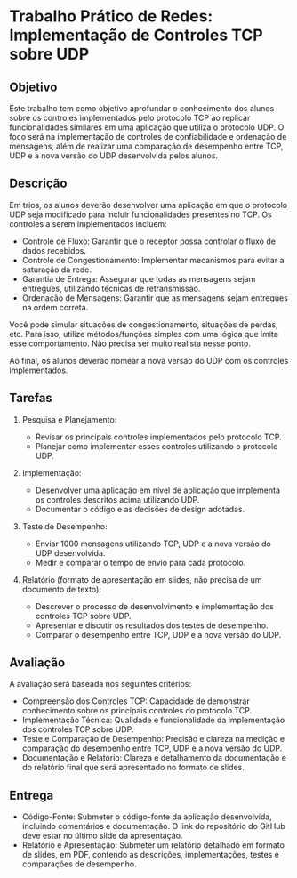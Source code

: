 # Trabalho Prático de Redes: Implementação de Controles TCP sobre UDP

## Objetivo

Este trabalho tem como objetivo aprofundar o conhecimento dos alunos sobre os controles implementados pelo protocolo TCP ao replicar funcionalidades similares em uma aplicação que utiliza o protocolo UDP. O foco será na implementação de controles de confiabilidade e ordenação de mensagens, além de realizar uma comparação de desempenho entre TCP, UDP e a nova versão do UDP desenvolvida pelos alunos.

## Descrição

Em trios, os alunos deverão desenvolver uma aplicação em que o protocolo UDP seja modificado para incluir funcionalidades presentes no TCP. Os controles a serem implementados incluem:

- Controle de Fluxo: Garantir que o receptor possa controlar o fluxo de dados recebidos.
- Controle de Congestionamento: Implementar mecanismos para evitar a saturação da rede.
- Garantia de Entrega: Assegurar que todas as mensagens sejam entregues, utilizando técnicas de retransmissão.
- Ordenação de Mensagens: Garantir que as mensagens sejam entregues na ordem correta.

Você pode simular situações de congestionamento, situações de perdas, etc. Para isso, utilize métodos/funções simples com uma lógica que imita esse comportamento. Não precisa ser muito realista nesse ponto.

Ao final, os alunos deverão nomear a nova versão do UDP com os controles implementados.

## Tarefas

1. Pesquisa e Planejamento:
   - Revisar os principais controles implementados pelo protocolo TCP.
   - Planejar como implementar esses controles utilizando o protocolo UDP.

2. Implementação:
   - Desenvolver uma aplicação em nível de aplicação que implementa os controles descritos acima utilizando UDP.
   - Documentar o código e as decisões de design adotadas.

3. Teste de Desempenho:
   - Enviar 1000 mensagens utilizando TCP, UDP e a nova versão do UDP desenvolvida.
   - Medir e comparar o tempo de envio para cada protocolo.

4. Relatório (formato de apresentação em slides, não precisa de um documento de texto):
   - Descrever o processo de desenvolvimento e implementação dos controles TCP sobre UDP.
   - Apresentar e discutir os resultados dos testes de desempenho.
   - Comparar o desempenho entre TCP, UDP e a nova versão do UDP.

## Avaliação

A avaliação será baseada nos seguintes critérios:

- Compreensão dos Controles TCP: Capacidade de demonstrar conhecimento sobre os principais controles do protocolo TCP.
- Implementação Técnica: Qualidade e funcionalidade da implementação dos controles TCP sobre UDP.
- Teste e Comparação de Desempenho: Precisão e clareza na medição e comparação do desempenho entre TCP, UDP e a nova versão do UDP.
- Documentação e Relatório: Clareza e detalhamento da documentação e do relatório final que será apresentado no formato de slides.

## Entrega

- Código-Fonte: Submeter o código-fonte da aplicação desenvolvida, incluindo comentários e documentação.
O link do repositório do GitHub deve estar no último slide da apresentação.
- Relatório e Apresentação: Submeter um relatório detalhado em formato de slides, em PDF, contendo as descrições, implementações, testes e comparações de desempenho.
